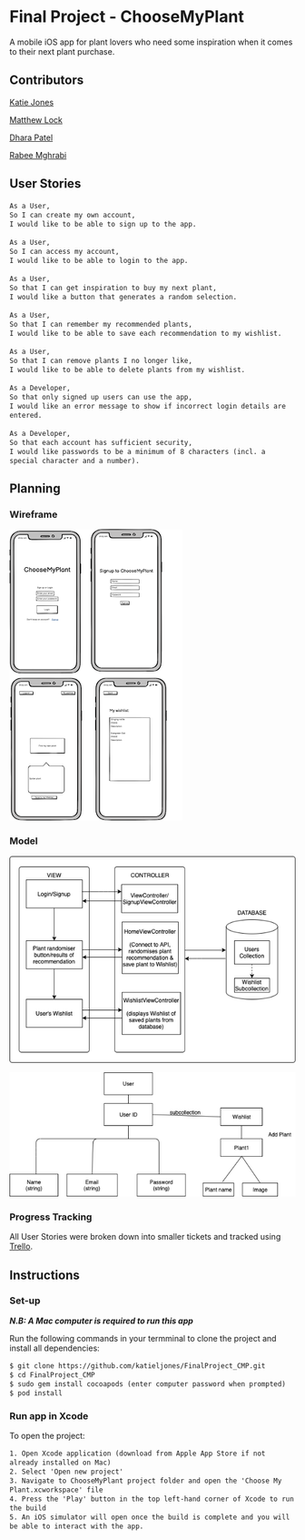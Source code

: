 # Final Project - ChooseMyPlant
A mobile iOS app for plant lovers who need some inspiration when it comes to their next plant purchase. 


## Contributors

[Katie Jones](https://github.com/katieljones)

[Matthew Lock](https://github.com/mattybwoy)

[Dhara Patel](https://github.com/Dhara-95)

[Rabee Mghrabi](https://github.com/Rabee93)


## User Stories

```
As a User,
So I can create my own account,
I would like to be able to sign up to the app.

As a User,
So I can access my account,
I would like to be able to login to the app.

As a User,
So that I can get inspiration to buy my next plant,
I would like a button that generates a random selection.

As a User,
So that I can remember my recommended plants, 
I would like to be able to save each recommendation to my wishlist.

As a User, 
So that I can remove plants I no longer like, 
I would like to be able to delete plants from my wishlist.

As a Developer, 
So that only signed up users can use the app, 
I would like an error message to show if incorrect login details are entered.

As a Developer, 
So that each account has sufficient security, 
I would like passwords to be a minimum of 8 characters (incl. a special character and a number).
```


## Planning

### Wireframe

![Wireframe](/wireframe.png)

### Model

![Model](/Model.png)

![Database_Model](/Database_tables.png)

### Progress Tracking

All User Stories were broken down into smaller tickets and tracked using [Trello](https://trello.com/b/gnQK78QF/final-project-choosemyplant).


## Instructions

### Set-up

***N.B: A Mac computer is required to run this app*** 

Run the following commands in your termminal to clone the project and install all dependencies:

```
$ git clone https://github.com/katieljones/FinalProject_CMP.git
$ cd FinalProject_CMP
$ sudo gem install cocoapods (enter computer password when prompted)
$ pod install
```

### Run app in Xcode

To open the project:

```
1. Open Xcode application (download from Apple App Store if not already installed on Mac)
2. Select 'Open new project' 
3. Navigate to ChooseMyPlant project folder and open the 'Choose My Plant.xcworkspace' file
4. Press the 'Play' button in the top left-hand corner of Xcode to run the build
5. An iOS simulator will open once the build is complete and you will be able to interact with the app. 
```
